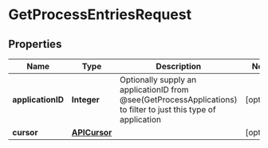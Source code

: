 

# GetProcessEntriesRequest


## Properties

| Name | Type | Description | Notes |
|------------ | ------------- | ------------- | -------------|
|**applicationID** | **Integer** | Optionally supply an applicationID from @see(GetProcessApplications) to filter to just this type of application |  [optional] |
|**cursor** | [**APICursor**](APICursor.md) |  |  [optional] |



